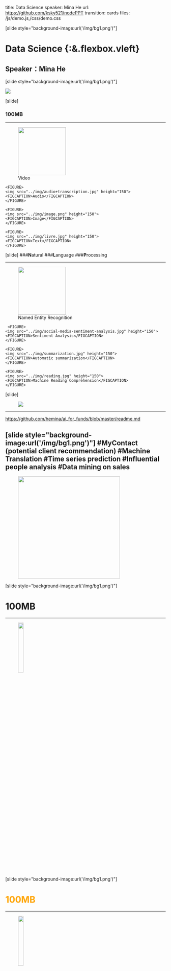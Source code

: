 title: Data Science 
speaker: Mina He
url: https://github.com/ksky521/nodePPT
transition: cards
files: /js/demo.js,/css/demo.css

[slide style="background-image:url('/img/bg1.png')"]

# Data Science {:&.flexbox.vleft}
## Speaker：Mina He

[slide style="background-image:url('/img/bg1.png')"]

![](../img/data.png)

[slide]
### 100MB  
-----
<div class="rows2">
<div class="columns4">
    <FIGURE>
    <img src="../img/video.jpg" height="150">
    <FIGCAPTION>Video</FIGCAPTION>
    </FIGURE>
    
    <FIGURE>
    <img src="../img/audio+transcription.jpg" height="150">
    <FIGCAPTION>Audio</FIGCAPTION>
    </FIGURE>
    
    <FIGURE>
    <img src="../img/image.png" height="150">
    <FIGCAPTION>Image</FIGCAPTION>
    </FIGURE>
    
    <FIGURE>
    <img src="../img/livre.jpg" height="150">
    <FIGCAPTION>Text</FIGCAPTION>
    </FIGURE>
</div>
</div>

[slide]
###**N**atural
###**L**anguage
###**P**rocessing

-----
<div class="row">
<div class="columns4">
    <FIGURE>
    <img src="../img/entity.png" height="150">
    <FIGCAPTION>Named Entity Recognition</FIGCAPTION>
    </FIGURE>
    
	 <FIGURE>
    <img src="../img/social-media-sentiment-analysis.jpg" height="150">
    <FIGCAPTION>Sentiment Analysis</FIGCAPTION>
    </FIGURE>    
    
    <FIGURE>
    <img src="../img/summarization.jpg" height="150">
    <FIGCAPTION>Automatic summarization</FIGCAPTION>
    </FIGURE>
    
    <FIGURE>
    <img src="../img/reading.jpg" height="150">
    <FIGCAPTION>Machine Reading Comprehension</FIGCAPTION>
    </FIGURE>
</div>
</div>

[slide]
<figure>    
    <img src="../img/ml.png">
</figure>

-----
https://github.com/hemina/ai_for_funds/blob/master/readme.md

[slide style="background-image:url('/img/bg1.png')"]
#MyContact (potential client recommendation)
#Machine Translation
#Time series prediction
#Influential people analysis 
#Data mining on sales
----- 
<figure>
    <img src="../img/audio+transcription.jpg" height="320">
</figure>

[slide style="background-image:url('/img/bg1.png')"]
# 100MB    
-----
<figure>
    <img src="../img/image.png" width="20%" height="20%">
</figure>

[slide style="background-image:url('/img/bg1.png')"]
# <font color="orange"> 100MB </font> 
-----
<figure>    
    <img src="../img/livre.jpg" width="20%" height="20%">
</figure>


